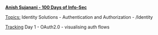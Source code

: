 <b><u>Anish Sujanani - 100 Days of Info-Sec</b></u>

<u>Topics:</u>
Identity Solutions - Authentication and Authorization - /Identity


<u>Tracking</u>
Day 1 - OAuth2.0 - visualising auth flows
